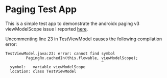 # Paging Test App

This is a simple test app to demonstrate the androidx paging v3 viewModelScope issue I reported
[here](https://issuetracker.google.com/issues/164791572).

Uncommenting line 23 in TestViewModel causes the following compilation error:

```
TestViewModel.java:23: error: cannot find symbol
         PagingRx.cachedIn(this.flowable, viewModelScope);
                                          ^
  symbol:   variable viewModelScope
  location: class TestViewModel
```